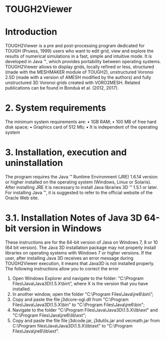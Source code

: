 # TOUGH2Viewer

# Introduction
TOUGH2Viewer is a pre and post-processing program dedicated for TOUGH (Pruess, 1999) users who want to edit grid, view and explore the results of numerical simulations in a fast, simple and intuitive mode. It is developed in Java ™, which provides portability between operating systems.
TOUGH2Viewer allows to display grids, locally refined or less, structured (made with the MESHMAKER module of TOUGH2), unstructured Voronoi 2.5D (made with a version of AMESH modified by the authors) and fully unstructured 3D Voronoi grids created with VORO2MESH.
Related publications can be found in Bonduà et al. (2012, 2017).

# 2. System requirements
The minimum system requirements are:
•	1GB RAM;
•	100 MB of free hard disk space;
•	Graphics card of 512 Mb; 
•	It is independent of the operating system

# 3.	Installation, execution and uninstallation
The program requires the Java ™ Runtime Environment (JRE) 1.6.14 version or higher installed on the operating system (Windows, Linux or Solaris). After installing JRE it is necessary to install Java libraries 3D ™ 1.5.1 or later. For installing Java ™, it is suggested to refer to the official website of the Oracle Web site.

# 3.1.	Installation Notes of Java 3D 64-bit version in Windows
These instructions are for the 64-bit version of Java on Windows 7, 8 or 10 (64 bit version).
The Java 3D installation package may not properly install libraries on operating systems with Windows 7 or higher versions. If the user, after installing Java 3D receives an error message during TOUGH2Viewer execution, it means that Java3D is not installed properly.
The following instructions allow you to correct the error
1.	Open Windows Explorer and navigate to the folder:
"C:\Program Files\Java\Java3D\1.5.X\bin\”, where X is the version that you have installed.
2.	In another window, open the folder "C:\Program Files\Java\jre6\bin\”;
3.	Copy and paste the file j3dcore-ogl.dll from "C:\Program Files\Java\Java3D\1.5.X\bin\" to "C:\Program Files\Java\jre6\bin\";
4.	Navigate to the folder "C:\Program Files\Java\Java3D\1.5.X\lib\ext" and "C:\Program Files\Java\jre6\lib\ext";
5.	Copy and paste the file file j3dcode.jar, j3dutils.jar and vecmath.jar from C:\Program files\Java\Java3D\1.5.X\lib\ext" to "C:\Program Files\Java\jre6\lib\ext".



